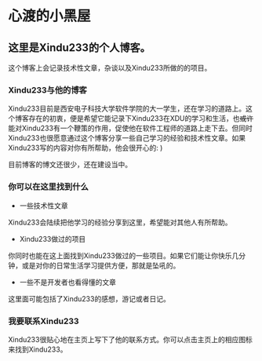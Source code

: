 # 心渡的小黑屋

## 这里是Xindu233的个人博客。

这个博客上会记录技术性文章，杂谈以及Xindu233所做的的项目。

### Xindu233与他的博客

Xindu233目前是西安电子科技大学软件学院的大一学生，还在学习的道路上。这个博客存在的初衷，便是希望它能记录下Xindu233在XDU的学习和生活，也~~或许~~能对Xindu233有一个鞭策的作用，促使他在软件工程师的道路上走下去。但同时Xindu233也很愿意通过这个博客分享一些自己学习的经验和技术性文章。如果Xindu233写的内容对你有所帮助，他会很开心的: )

目前博客的博文还很少，还在建设当中。

### 你可以在这里找到什么

* 一些技术性文章

Xindu233会陆续把他学习的经验分享到这里，希望能对其他人有所帮助。

* Xindu233做过的项目

你同时也能在这上面找到Xindu233做过的一些项目。如果它们能让你快乐几分钟，或是对你的日常生活学习提供方便，那就是坠吼的。

* 一些不是开发者也看得懂的文章

这里面可能包括了Xindu233的感想，游记或者日记。

### 我要联系Xindu233

Xindu233很贴心地在主页上写下了他的联系方式。你可以点击主页上的相应图标来找到Xindu233。